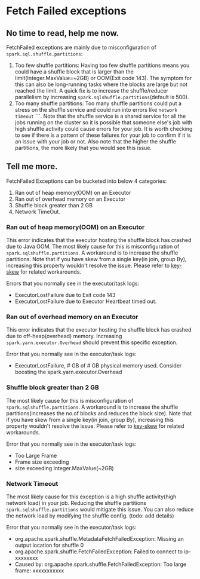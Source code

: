 # Fetch Failed exceptions

## No time to read, help me now.

FetchFailed exceptions are mainly due to misconfiguration of ```spark.sql.shuffle.partitions```:

1. Too few shuffle partitions: Having too few shuffle partitions means you could have a shuffle block that is larger than the limit(Integer.MaxValue=~2GB) or OOM(Exit code 143). The symptom for this can also be long-running tasks where the blocks are large but not reached the limit. A quick fix is to increase the shuffle/reducer parallelism by increasing ```spark.sqlshuffle.partitions```(default is 500).
2. Too many shuffle partitions: Too many shuffle partitions could put a stress on the shuffle service and could run into errors like ```network timeout``` ```. Note that the shuffle service is a shared service for all the jobs running on the cluster so it is possible that someone else's job with high shuffle activity could cause errors for your job. It is worth checking to see if there is a pattern of these failures for your job to confirm if it is an issue with your job or not. Also note that the higher the shuffle partitions, the more likely that you would see this issue.


## Tell me more.

FetchFailed Exceptions can be bucketed into below 4 categories:

1. Ran out of heap memory(OOM) on an Executor
2. Ran out of overhead memory on an Executor
3. Shuffle block greater than 2 GB
4. Network TimeOut.

### Ran out of heap memory(OOM) on an Executor

This error indicates that the executor hosting the shuffle block has crashed due to Java OOM. The most likely cause for this is misconfiguration of ```spark.sqlshuffle.partitions```. A workaround is to increase the shuffle partitions. Note that if you have skew from a single key(in join, group By), increasing this property wouldn't resolve the issue. Please refer to [key-skew](../key-skew) for related workarounds.

Errors that you normally see in the executor/task logs:

* ExecutorLostFailure due to Exit code 143
* ExecutorLostFailure due to Executor Heartbeat timed out.



### Ran out of overhead memory on an Executor

This error indicates that the executor hosting the shuffle block has crashed due to off-heap(overhead) memory. Increasing ```spark.yarn.executor.Overhead``` should prevent this specific exception.

Error that you normally see in the executor/task logs:

* ExecutorLostFailure, # GB of # GB physical memory used. Consider boosting the spark.yarn.executor.Overhead


### Shuffle block greater than 2 GB

The most likely cause for this is misconfiguration of ```spark.sqlshuffle.partitions```. A workaround is to increase the shuffle partitions(increases the no.of blocks and reduces the block size). Note that if you have skew from a single key(in join, group By), increasing this property wouldn't resolve the issue. Please refer to [key-skew](../key-skew) for related workarounds.

Error that you normally see in the executor/task logs:

* Too Large Frame
* Frame size exceeding
* size exceeding Integer.MaxValue(~2GB)


### Network Timeout

The most likely cause for this exception is a high shuffle activity(high network load) in your job. Reducing the shuffle partitions ```spark.sqlshuffle.partitions``` would mitigate this issue. You can also reduce the network load by modifying the shuffle config. (todo: add details)

Error that you normally see in the executor/task logs:

* org.apache.spark.shuffle.MetadataFetchFailedException: Missing an output location for shuffle 0
* org.apache.spark.shuffle.FetchFailedException: Failed to connect to ip-xxxxxxxx
* Caused by: org.apache.spark.shuffle.FetchFailedException: Too large frame: xxxxxxxxxxx
